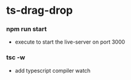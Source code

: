 # ts-drag-drop

### npm run start

- execute to start the live-server on port 3000

### tsc -w

- add typescript compiler watch
